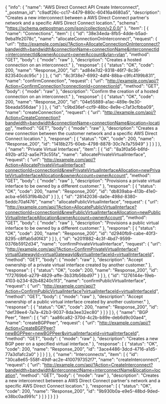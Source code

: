 {
  "info": {
    "name": "AWS Direct Connect API Create Interconnect",
    "_postman_id": "c9adf26c-cc17-4479-880c-60416a4680a5",
    "description": "Creates a new interconnect between a AWS Direct Connect partner's network and a specific AWS Direct Connect location.",
    "schema": "https://schema.getpostman.com/json/collection/v2.0.0/"
  },
  "item": [
    {
      "name": "Connections",
      "item": [
        {
          "id": "38e34eda-8fb5-4dde-b5ad-9eba1fe2078c",
          "name": "allocateConnectionOnInterconnect",
          "request": {
            "url": "http://example.com/api/?Action=AllocateConnectionOnInterconnect?bandwidth=bandwidth&connectionName=connectionName&interconnectId=interconnectId&ownerAccount=ownerAccount&vlan=vlan",
            "method": "GET",
            "body": {
              "mode": "raw"
            },
            "description": "Creates a hosted connection on an interconnect."
          },
          "response": [
            {
              "status": "OK",
              "code": 200,
              "name": "Response_200",
              "id": "ad84e7d2-9318-46f7-8c36-823540cdc95c"
            }
          ]
        },
        {
          "id": "8c3f38e7-6992-4df4-88ba-c9fc4199b831",
          "name": "confirmConnection",
          "request": {
            "url": "http://example.com/api/?Action=ConfirmConnection?connectionId=connectionId",
            "method": "GET",
            "body": {
              "mode": "raw"
            },
            "description": "Confirm the creation of a hosted connection on an interconnect."
          },
          "response": [
            {
              "status": "OK",
              "code": 200,
              "name": "Response_200",
              "id": "04e55889-a1ac-489e-9e30-5beada556dae"
            }
          ]
        },
        {
          "id": "c9bd36ef-ccf9-48bc-8e9e-c7af3cfbba09",
          "name": "createConnection",
          "request": {
            "url": "http://example.com/api/?Action=CreateConnection?bandwidth=bandwidth&connectionName=connectionName&location=location",
            "method": "GET",
            "body": {
              "mode": "raw"
            },
            "description": "Creates a new connection between the customer network and a specific AWS Direct Connect location."
          },
          "response": [
            {
              "status": "OK",
              "code": 200,
              "name": "Response_200",
              "id": "1418b275-60eb-4798-8878-30c7e7a75949"
            }
          ]
        }
      ]
    },
    {
      "name": "Private Virtual Interfaces",
      "item": [
        {
          "id": "8a3f0a56-b6fd-492b-af32-aa5e7f3c55fa",
          "name": "allocatePrivateVirtualInterface",
          "request": {
            "url": "http://example.com/api/?Action=AllocatePrivateVirtualInterface?connectionId=connectionId&newPrivateVirtualInterfaceAllocation=newPrivateVirtualInterfaceAllocation&ownerAccount=ownerAccount",
            "method": "GET",
            "body": {
              "mode": "raw"
            },
            "description": "Provisions a private virtual interface to be owned by a different customer."
          },
          "response": [
            {
              "status": "OK",
              "code": 200,
              "name": "Response_200",
              "id": "db839aba-413b-41e0-acba-e5653f9b4b2d"
            }
          ]
        },
        {
          "id": "28142036-da0e-498d-8380-5eddc70af476",
          "name": "allocatePublicVirtualInterface",
          "request": {
            "url": "http://example.com/api/?Action=AllocatePublicVirtualInterface?connectionId=connectionId&newPublicVirtualInterfaceAllocation=newPublicVirtualInterfaceAllocation&ownerAccount=ownerAccount",
            "method": "GET",
            "body": {
              "mode": "raw"
            },
            "description": "Provisions a public virtual interface to be owned by a different customer."
          },
          "response": [
            {
              "status": "OK",
              "code": 200,
              "name": "Response_200",
              "id": "d2940fb9-cabe-40f3-8295-c8ffab5d0f43"
            }
          ]
        },
        {
          "id": "e201f882-4c3f-4bd7-9599-0376b5912d34",
          "name": "confirmPrivateVirtualInterface",
          "request": {
            "url": "http://example.com/api/?Action=ConfirmPrivateVirtualInterface?virtualGatewayId=virtualGatewayId&virtualInterfaceId=virtualInterfaceId",
            "method": "GET",
            "body": {
              "mode": "raw"
            },
            "description": "Accept ownership of a private virtual interface created by another customer."
          },
          "response": [
            {
              "status": "OK",
              "code": 200,
              "name": "Response_200",
              "id": "f72769b6-a279-4829-affe-3b33fb56bd97"
            }
          ]
        },
        {
          "id": "1276144e-19eb-4103-b234-82b48240c1f3",
          "name": "confirmPublicVirtualInterface",
          "request": {
            "url": "http://example.com/api/?Action=ConfirmPublicVirtualInterface?virtualInterfaceId=virtualInterfaceId",
            "method": "GET",
            "body": {
              "mode": "raw"
            },
            "description": "Accept ownership of a public virtual interface created by another customer."
          },
          "response": [
            {
              "status": "OK",
              "code": 200,
              "name": "Response_200",
              "id": "def39ee4-7a7a-42b3-9037-8da3ee32ec80"
            }
          ]
        }
      ]
    },
    {
      "name": "BGP Peer",
      "item": [
        {
          "id": "aa86ca82-370d-4c2b-b89e-deb6d9c00ae4",
          "name": "createBGPPeer",
          "request": {
            "url": "http://example.com/api/?Action=CreateBGPPeer?newBGPPeer=newBGPPeer&virtualInterfaceId=virtualInterfaceId",
            "method": "GET",
            "body": {
              "mode": "raw"
            },
            "description": "Creates a new BGP peer on a specified virtual interface."
          },
          "response": [
            {
              "status": "OK",
              "code": 200,
              "name": "Response_200",
              "id": "3ace4486-3dcd-4716-a1d5-77a3d1afc2a0"
            }
          ]
        }
      ]
    },
    {
      "name": "Interconnects",
      "item": [
        {
          "id": "30ca8e65-558f-49df-ac2e-4100797352f7",
          "name": "createInterconnect",
          "request": {
            "url": "http://example.com/api/?Action=CreateInterconnect?bandwidth=bandwidth&interconnectName=interconnectName&location=location",
            "method": "GET",
            "body": {
              "mode": "raw"
            },
            "description": "Creates a new interconnect between a AWS Direct Connect partner's network and a specific AWS Direct Connect location."
          },
          "response": [
            {
              "status": "OK",
              "code": 200,
              "name": "Response_200",
              "id": "9b930b0a-e9e5-48bd-9ded-e38bc0ad991c"
            }
          ]
        }
      ]
    }
  ]
}